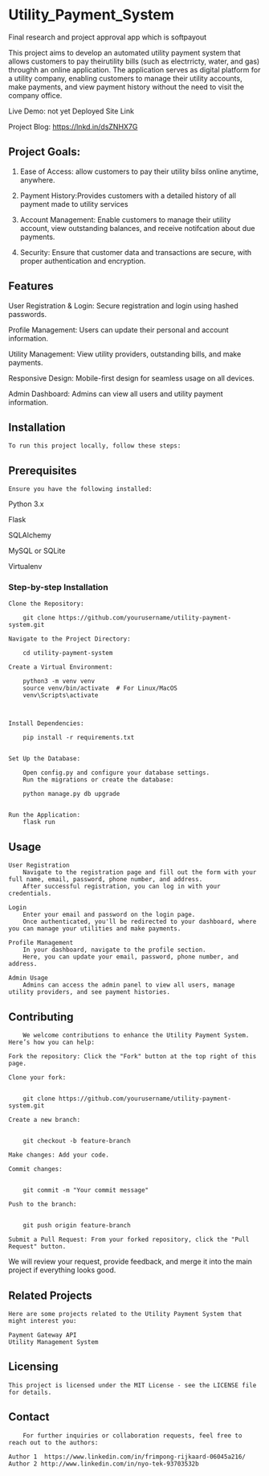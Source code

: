 # Utility_Payment_System
Final research and project approval app which is softpayout

This project aims to develop an automated utility payment system that allows customers to pay theirutility bills (such as electrricty, water, and gas) throughh an online application.
The application serves as digital platform for a utility company, enabling customers to manage their utility accounts, make payments, and view payment history without the need to visit the company office.

Live Demo: not yet Deployed Site Link

Project Blog: https://lnkd.in/dsZNHX7G

## Project Goals:
1. Ease of Access: allow customers to pay their utility bilss online anytime, anywhere.

2. Payment History:Provides customers with a detailed history of all payment made to utility services

3. Account Management: Enable customers to manage their utility account, view outstanding balances, and receive notifcation about due payments.

4. Security: Ensure that customer data and transactions are secure, with proper authentication and encryption.

## Features

User Registration & Login: Secure registration and login using hashed passwords.

Profile Management: Users can update their personal and account information.

Utility Management: View utility providers, outstanding bills, and make payments.

Responsive Design: Mobile-first design for seamless usage on all devices.

Admin Dashboard: Admins can view all users and utility payment information.


## Installation
    To run this project locally, follow these steps:

## Prerequisites
    Ensure you have the following installed:


Python 3.x

Flask

SQLAlchemy

MySQL or SQLite

Virtualenv

### Step-by-step Installation

    Clone the Repository:

        git clone https://github.com/yourusername/utility-payment-system.git

    Navigate to the Project Directory:

        cd utility-payment-system

    Create a Virtual Environment:

        python3 -m venv venv
        source venv/bin/activate  # For Linux/MacOS
        venv\Scripts\activate
    


    Install Dependencies:

        pip install -r requirements.txt


    Set Up the Database:

        Open config.py and configure your database settings.
        Run the migrations or create the database:

        python manage.py db upgrade
    

    Run the Application:
        flask run


## Usage
    
    User Registration
        Navigate to the registration page and fill out the form with your full name, email, password, phone number, and address.
        After successful registration, you can log in with your credentials.

    Login
        Enter your email and password on the login page.
        Once authenticated, you'll be redirected to your dashboard, where you can manage your utilities and make payments.

    Profile Management
        In your dashboard, navigate to the profile section.
        Here, you can update your email, password, phone number, and address.

    Admin Usage
        Admins can access the admin panel to view all users, manage utility providers, and see payment histories.



## Contributing
        We welcome contributions to enhance the Utility Payment System. Here’s how you can help:

    Fork the repository: Click the "Fork" button at the top right of this page.

    Clone your fork:

        
        git clone https://github.com/yourusername/utility-payment-system.git
    
    Create a new branch:


        git checkout -b feature-branch
    
    Make changes: Add your code.

    Commit changes:


        git commit -m "Your commit message"

    Push to the branch:


        git push origin feature-branch
    
    Submit a Pull Request: From your forked repository, click the "Pull Request" button.

We will review your request, provide feedback, and merge it into the main project if everything looks good.

## Related Projects
    Here are some projects related to the Utility Payment System that might interest you:

    Payment Gateway API
    Utility Management System


## Licensing
    This project is licensed under the MIT License - see the LICENSE file for details.

## Contact
        For further inquiries or collaboration requests, feel free to reach out to the authors:

    Author 1  https://www.linkedin.com/in/frimpong-rijkaard-06045a216/
    Author 2 http://www.linkedin.com/in/nyo-tek-93703532b

